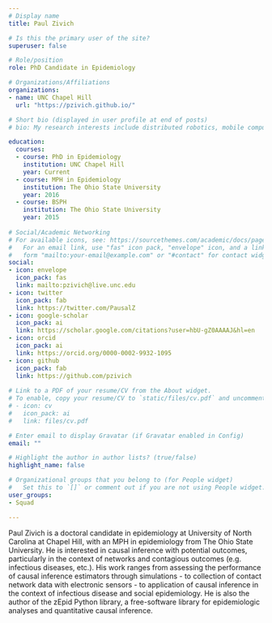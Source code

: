 ```yaml
---
# Display name
title: Paul Zivich

# Is this the primary user of the site?
superuser: false

# Role/position
role: PhD Candidate in Epidemiology

# Organizations/Affiliations
organizations:
- name: UNC Chapel Hill
  url: "https://pzivich.github.io/"

# Short bio (displayed in user profile at end of posts)
# bio: My research interests include distributed robotics, mobile computing and programmable matter.

education:
  courses:
  - course: PhD in Epidemiology
    institution: UNC Chapel Hill
    year: Current
  - course: MPH in Epidemiology
    institution: The Ohio State University
    year: 2016
  - course: BSPH 
    institution: The Ohio State University
    year: 2015
    
# Social/Academic Networking
# For available icons, see: https://sourcethemes.com/academic/docs/page-builder/#icons
#   For an email link, use "fas" icon pack, "envelope" icon, and a link in the
#   form "mailto:your-email@example.com" or "#contact" for contact widget.
social:
- icon: envelope
  icon_pack: fas
  link: mailto:pzivich@live.unc.edu
- icon: twitter
  icon_pack: fab
  link: https://twitter.com/PausalZ
- icon: google-scholar
  icon_pack: ai
  link: https://scholar.google.com/citations?user=hbU-gZ0AAAAJ&hl=en
- icon: orcid
  icon_pack: ai
  link: https://orcid.org/0000-0002-9932-1095
- icon: github
  icon_pack: fab
  link: https://github.com/pzivich
  
# Link to a PDF of your resume/CV from the About widget.
# To enable, copy your resume/CV to `static/files/cv.pdf` and uncomment the lines below.
# - icon: cv
#   icon_pack: ai
#   link: files/cv.pdf

# Enter email to display Gravatar (if Gravatar enabled in Config)
email: ""

# Highlight the author in author lists? (true/false)
highlight_name: false

# Organizational groups that you belong to (for People widget)
#   Set this to `[]` or comment out if you are not using People widget.
user_groups:
- Squad

---
```


Paul Zivich is a doctoral candidate in epidemiology at University of North Carolina at Chapel Hill, with an MPH in epidemiology from The Ohio State University. He is interested in causal inference with potential outcomes, particularly in the context of networks and contagious outcomes (e.g. infectious diseases, etc.). His work ranges from assessing the performance of causal inference estimators through simulations - to collection of contact network data with electronic sensors - to application of causal inference in the context of infectious disease and social epidemiology. He is also the author of the zEpid Python library, a free-software library for epidemiologic analyses and quantitative causal inference.
